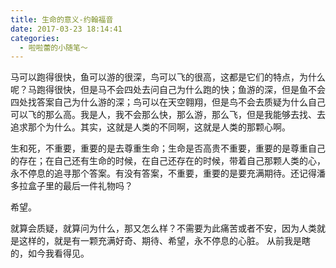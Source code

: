 ```yaml
---
title: 生命的意义-约翰福音
date: 2017-03-23 18:14:41
categories: 
  - 啦啦蕾的小随笔～
---
```


马可以跑得很快，鱼可以游的很深，鸟可以飞的很高，这都是它们的特点，为什么呢？马跑得很快，但是马不会四处去问自己为什么跑的快；鱼游的深，但是鱼不会四处找答案自己为什么游的深；鸟可以在天空翱翔，但是鸟不会去质疑为什么自己可以飞的那么高。我是人，我不会那么快，那么游，那么飞，但是我能够去找、去追求那个为什么。其实，这就是人类的不同啊，这就是人类的那颗心啊。
<!--more-->
生和死，不重要，重要的是去尊重生命；生命是否高贵不重要，重要的是尊重自己的存在；在自己还有生命的时候，在自己还存在的时候，带着自己那颗人类的心，永不停息的追寻那个答案。有没有答案，不重要，重要的是要充满期待。还记得潘多拉盒子里的最后一件礼物吗？

希望。

就算会质疑，就算问为什么，那又怎么样？不需要为此痛苦或者不安，因为人类就是这样的，就是有一颗充满好奇、期待、希望，永不停息的心脏。
从前我是瞎的，如今我看得见。